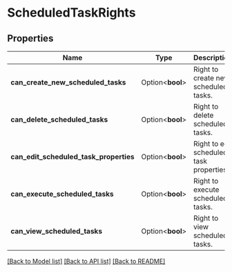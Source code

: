 # ScheduledTaskRights

## Properties

Name | Type | Description | Notes
------------ | ------------- | ------------- | -------------
**can_create_new_scheduled_tasks** | Option<**bool**> | Right to create new scheduled tasks. | [optional]
**can_delete_scheduled_tasks** | Option<**bool**> | Right to delete scheduled tasks. | [optional]
**can_edit_scheduled_task_properties** | Option<**bool**> | Right to edit scheduled task properties. | [optional]
**can_execute_scheduled_tasks** | Option<**bool**> | Right to execute scheduled tasks. | [optional]
**can_view_scheduled_tasks** | Option<**bool**> | Right to view scheduled tasks. | [optional]

[[Back to Model list]](../README.md#documentation-for-models) [[Back to API list]](../README.md#documentation-for-api-endpoints) [[Back to README]](../README.md)


